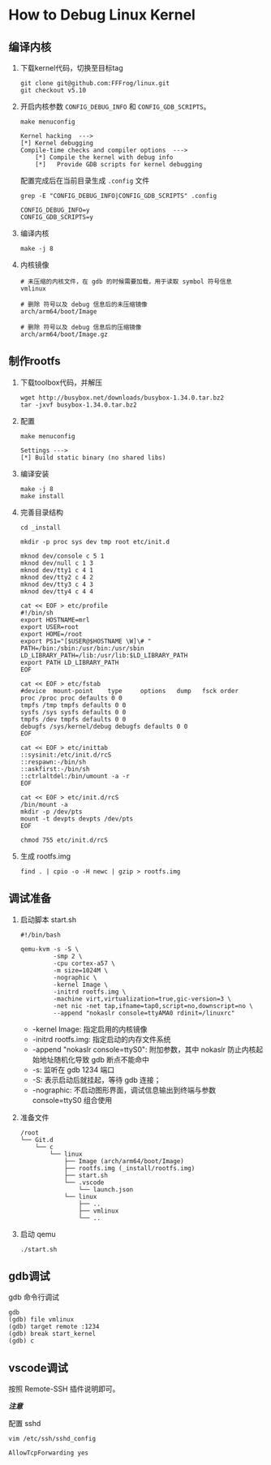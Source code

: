 # How to Debug Linux Kernel

## 编译内核

1. 下载kernel代码，切换至目标tag

    ```shell
    git clone git@github.com:FFFrog/linux.git
    git checkout v5.10
    ```

2. 开启内核参数 `CONFIG_DEBUG_INFO` 和 `CONFIG_GDB_SCRIPTS`。

    ```shell
    make menuconfig
    ```

    ```text
    Kernel hacking  ---> 
    [*] Kernel debugging
    Compile-time checks and compiler options  --->
        [*] Compile the kernel with debug info
        [*]   Provide GDB scripts for kernel debugging
    ```

    配置完成后在当前目录生成 `.config` 文件

    ```shell
    grep -E "CONFIG_DEBUG_INFO|CONFIG_GDB_SCRIPTS" .config
    ```

    ```text
    CONFIG_DEBUG_INFO=y
    CONFIG_GDB_SCRIPTS=y
    ```

3. 编译内核

    ```shell
    make -j 8
    ```

4. 内核镜像

    ```text
    # 未压缩的内核文件，在 gdb 的时候需要加载，用于读取 symbol 符号信息
    vmlinux

    # 删除 符号以及 debug 信息后的未压缩镜像
    arch/arm64/boot/Image

    # 删除 符号以及 debug 信息后的压缩镜像
    arch/arm64/boot/Image.gz
    ```

## 制作rootfs

1. 下载toolbox代码，并解压

    ```shell
    wget http://busybox.net/downloads/busybox-1.34.0.tar.bz2
    tar -jxvf busybox-1.34.0.tar.bz2
    ```

2. 配置

    ```shell
    make menuconfig
    ```

    ```text
    Settings --->
    [*] Build static binary (no shared libs)  
    ```

3. 编译安装

    ```shell
    make -j 8
    make install
    ```

4. 完善目录结构

    ```shell
    cd _install

    mkdir -p proc sys dev tmp root etc/init.d

    mknod dev/console c 5 1
    mknod dev/null c 1 3
    mknod dev/tty1 c 4 1
    mknod dev/tty2 c 4 2
    mknod dev/tty3 c 4 3
    mknod dev/tty4 c 4 4

    cat << EOF > etc/profile
    #!/bin/sh
    export HOSTNAME=mrl
    export USER=root
    export HOME=/root
    export PS1="[$USER@$HOSTNAME \W]\# "
    PATH=/bin:/sbin:/usr/bin:/usr/sbin
    LD_LIBRARY_PATH=/lib:/usr/lib:$LD_LIBRARY_PATH
    export PATH LD_LIBRARY_PATH
    EOF

    cat << EOF > etc/fstab
    #device  mount-point    type     options   dump   fsck order
    proc /proc proc defaults 0 0
    tmpfs /tmp tmpfs defaults 0 0
    sysfs /sys sysfs defaults 0 0
    tmpfs /dev tmpfs defaults 0 0
    debugfs /sys/kernel/debug debugfs defaults 0 0
    EOF

    cat << EOF > etc/inittab
    ::sysinit:/etc/init.d/rcS
    ::respawn:-/bin/sh
    ::askfirst:-/bin/sh
    ::ctrlaltdel:/bin/umount -a -r
    EOF

    cat << EOF > etc/init.d/rcS
    /bin/mount -a
    mkdir -p /dev/pts
    mount -t devpts devpts /dev/pts
    EOF

    chmod 755 etc/init.d/rcS
    ```

5. 生成 rootfs.img

    ```shell
    find . | cpio -o -H newc | gzip > rootfs.img
    ```

## 调试准备

1. 启动脚本 start.sh

    ```shell
    #!/bin/bash

    qemu-kvm -s -S \
             -smp 2 \
             -cpu cortex-a57 \
             -m size=1024M \
             -nographic \
             -kernel Image \
             -initrd rootfs.img \
             -machine virt,virtualization=true,gic-version=3 \
             -net nic -net tap,ifname=tap0,script=no,downscript=no \
             --append "nokaslr console=ttyAMA0 rdinit=/linuxrc"
    ```

    - -kernel Image: 指定启用的内核镜像
    - -initrd rootfs.img: 指定启动的内存文件系统
    - -append "nokaslr console=ttyS0": 附加参数，其中 nokaslr 防止内核起始地址随机化导致 gdb 断点不能命中
    - -s: 监听在 gdb 1234 端口
    - -S: 表示启动后就挂起，等待 gdb 连接；
    - -nographic: 不启动图形界面，调试信息输出到终端与参数 console=ttyS0 组合使用

2. 准备文件

    ```text
    /root
    └── Git.d
        └── c
            └── linux
                ├── Image (arch/arm64/boot/Image)
                ├── rootfs.img (_install/rootfs.img)
                ├── start.sh
                └── .vscode
                    └── launch.json
                └── linux
                    ├── ..
                    ├── vmlinux
                    └── ..
    ```

3. 启动 qemu

    ```shell
    ./start.sh
    ```

## gdb调试

gdb 命令行调试

```shell
gdb
(gdb) file vmlinux
(gdb) target remote :1234
(gdb) break start_kernel
(gdb) c
```

## vscode调试

按照 Remote-SSH 插件说明即可。

***注意***

配置 sshd

```shell
vim /etc/ssh/sshd_config

AllowTcpForwarding yes
```

